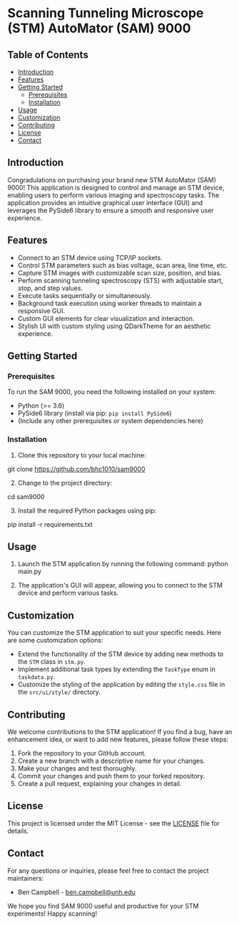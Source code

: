 # Scanning Tunneling Microscope (STM) AutoMator (SAM) 9000

## Table of Contents
- [Introduction](#introduction)
- [Features](#features)
- [Getting Started](#getting-started)
  - [Prerequisites](#prerequisites)
  - [Installation](#installation)
- [Usage](#usage)
- [Customization](#customization)
- [Contributing](#contributing)
- [License](#license)
- [Contact](#contact)

## Introduction

Congradulations on purchasing your brand new STM AutoMator (SAM) 9000! This application is designed to control and manage an STM device, enabling users to perform various imaging and spectroscopy tasks. The application provides an intuitive graphical user interface (GUI) and leverages the PySide6 library to ensure a smooth and responsive user experience.

## Features

- Connect to an STM device using TCP/IP sockets.
- Control STM parameters such as bias voltage, scan area, line time, etc.
- Capture STM images with customizable scan size, position, and bias.
- Perform scanning tunneling spectroscopy (STS) with adjustable start, stop, and step values.
- Execute tasks sequentially or simultaneously.
- Background task execution using worker threads to maintain a responsive GUI.
- Custom GUI elements for clear visualization and interaction.
- Stylish UI with custom styling using QDarkTheme for an aesthetic experience.

## Getting Started

### Prerequisites

To run the SAM 9000, you need the following installed on your system:

- Python (>= 3.6)
- PySide6 library (install via pip: `pip install PySide6`)
- (Include any other prerequisites or system dependencies here)

### Installation

1. Clone this repository to your local machine:

git clone https://github.com/bhc1010/sam9000

2. Change to the project directory:

cd sam9000

3. Install the required Python packages using pip:

pip install -r requirements.txt

## Usage

1. Launch the STM application by running the following command:
python main.py

2. The application's GUI will appear, allowing you to connect to the STM device and perform various tasks.

## Customization

You can customize the STM application to suit your specific needs. Here are some customization options:

- Extend the functionality of the STM device by adding new methods to the `STM` class in `stm.py`.
- Implement additional task types by extending the `TaskType` enum in `taskdata.py`.
- Customize the styling of the application by editing the `style.css` file in the `src/ui/style/` directory.

## Contributing

We welcome contributions to the STM application! If you find a bug, have an enhancement idea, or want to add new features, please follow these steps:

1. Fork the repository to your GitHub account.
2. Create a new branch with a descriptive name for your changes.
3. Make your changes and test thoroughly.
4. Commit your changes and push them to your forked repository.
5. Create a pull request, explaining your changes in detail.

## License

This project is licensed under the MIT License - see the [LICENSE](LICENSE) file for details.

## Contact

For any questions or inquiries, please feel free to contact the project maintainers:

- Ben Campbell - [ben.campbell@unh.edu](mailto:ben.campbell@unh.edu)

We hope you find SAM 9000 useful and productive for your STM experiments! Happy scanning!
